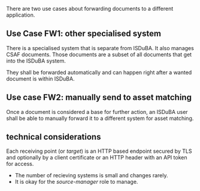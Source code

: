 <!--
 This file is Free Software under the Apache-2.0 License
 without warranty, see README.md and LICENSES/Apache-2.0.txt for details.

 SPDX-License-Identifier: Apache-2.0

 SPDX-FileCopyrightText: 2024 German Federal Office for Information Security (BSI) <https://www.bsi.bund.de>
 Software-Engineering: 2024 Intevation GmbH <https://intevation.de>
-->

There are two use cases about forwarding documents
to a different application.


## Use Case FW1: other specialised system

There is a specialised system that is separate from ISDuBA.
It also manages CSAF documents.
Those documents are a subset of all documents that get into the ISDuBA system.

They shall be forwarded automatically and
can happen right after a wanted document is within ISDuBA.


## Use case FW2: manually send to asset matching

Once a document is considered a base for further action,
an ISDuBA user shall be able to manually forward it to a different
system for asset matching.


## technical considerations

Each receiving point (or _target_) is an HTTP based endpoint
secured by TLS and optionally by a client certificate or
an HTTP header with an API token for access.

* The number of recieving systems is small and changes rarely.
* It is okay for the _source-manager_ role to manage.
